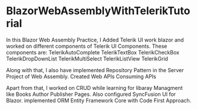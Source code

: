 # BlazorWebAssemblyWithTelerikTutorial

In this Blazor Web Assembly Practice, I Added Telerik UI work blazor and worked on different components of Telerik UI Components.
These components are: 
TelerikAutoComplete
TelerikTextBox
TelerikCheckBox
TelerikDropDownList
TelerikMultiSelect
TelerikListView
TelerikGrid


Along with that, I also have implemented Repository Pattern in the Server Project of Web Assembly.
Created Web APIs
Consuming APIs

Apart from that, I worked on CRUD while learning for libaray Managment like Books Author Publisher Pages.
Also configured SyncFusion UI for Blazor.
implemented ORM Entity Framework Core with Code First Approach. 
